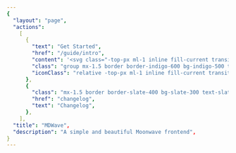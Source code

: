 ```yaml
---
{
  "layout": "page",
  "actions":
    [
      {
        "text": "Get Started",
        "href": "/guide/intro",
        "content": '<svg class="-top-px ml-1 inline fill-current transition-transform duration-150 group-hover:translate-x-1" xmlns="http://www.w3.org/2000/svg" width="10" height="10" viewBox="0 0 24 24" > <path d="M13.025 1l-2.847 2.828 6.176 6.176h-16.354v3.992h16.354l-6.176 6.176 2.847 2.828 10.975-11z" /> </svg>',
        "class": "group mx-1.5 border border-indigo-600 bg-indigo-500 text-slate-100 hover:bg-indigo-600 dark:border-indigo-400 dark:hover:bg-indigo-400",
        "iconClass": "relative -top-px ml-1 inline fill-current transition-transform duration-150 group-hover:translate-x-1",
      },
      {
        "class": "mx-1.5 border border-slate-400 bg-slate-300 text-slate-800 hover:bg-slate-400 dark:border-slate-700 dark:bg-slate-800 dark:text-slate-100 dark:hover:bg-slate-700",
        "href": "changelog",
        "text": "Changelog",
      },
    ],
  "title": "MDWave",
  "description": "A simple and beautiful Moonwave frontend",
}
---
```


<Home />

<script setup>
import Home from "../.vitepress/theme/components/Home.vue"
</script>
